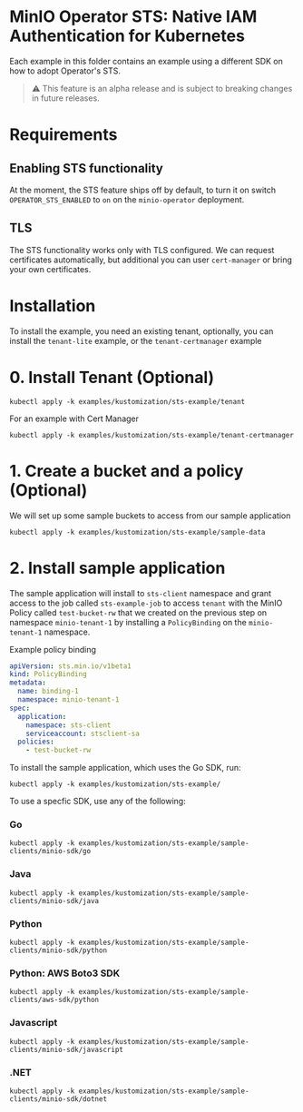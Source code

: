 # MinIO Operator STS: Native IAM Authentication for Kubernetes

Each example in this folder contains an example using a different SDK on how to adopt Operator's STS.

> ⚠️ This feature is an alpha release and is subject to breaking changes in future releases.

# Requirements

## Enabling STS functionality

At the moment, the STS feature ships off by default, to turn it on switch `OPERATOR_STS_ENABLED` to `on` on
the `minio-operator` deployment.

## TLS

The STS functionality works only with TLS configured. We can request certificates automatically, but additional you can
user `cert-manager` or bring your own certificates.

# Installation

To install the example, you need an existing tenant, optionally, you can install the `tenant-lite` example, or
the `tenant-certmanager` example

# 0. Install Tenant (Optional)

```shell
kubectl apply -k examples/kustomization/sts-example/tenant
```

For an example with Cert Manager

```shell
kubectl apply -k examples/kustomization/sts-example/tenant-certmanager
```

# 1. Create a bucket and a policy (Optional)

We will set up some sample buckets to access from our sample application

```shell
kubectl apply -k examples/kustomization/sts-example/sample-data
```

# 2. Install sample application

The sample application will install to `sts-client` namespace and grant access to the job called `sts-example-job` to
access `tenant` with the MinIO Policy called `test-bucket-rw` that we created on the previous step on
namespace `minio-tenant-1` by installing a `PolicyBinding` on the `minio-tenant-1` namespace.

Example policy binding

```yaml
apiVersion: sts.min.io/v1beta1
kind: PolicyBinding
metadata:
  name: binding-1
  namespace: minio-tenant-1
spec:
  application:
    namespace: sts-client
    serviceaccount: stsclient-sa
  policies:
    - test-bucket-rw

```

To install the sample application, which uses the Go SDK, run:

```shell
kubectl apply -k examples/kustomization/sts-example/
```

To use a specfic SDK, use any of the following:

### Go

```shell
kubectl apply -k examples/kustomization/sts-example/sample-clients/minio-sdk/go
```

### Java

```shell
kubectl apply -k examples/kustomization/sts-example/sample-clients/minio-sdk/java
```

### Python

```shell
kubectl apply -k examples/kustomization/sts-example/sample-clients/minio-sdk/python
```

### Python: AWS Boto3 SDK

```shell
kubectl apply -k examples/kustomization/sts-example/sample-clients/aws-sdk/python
```

### Javascript

```shell
kubectl apply -k examples/kustomization/sts-example/sample-clients/minio-sdk/javascript
```

### .NET

```shell
kubectl apply -k examples/kustomization/sts-example/sample-clients/minio-sdk/dotnet
```